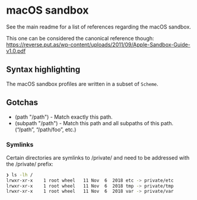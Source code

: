 # macOS sandbox

See the main readme for a list of references regarding the macOS sandbox.

This one can be considered the canonical reference though:
https://reverse.put.as/wp-content/uploads/2011/09/Apple-Sandbox-Guide-v1.0.pdf

## Syntax highlighting

The macOS sandbox profiles are written in a subset of `Scheme`.

## Gotchas

- (path "/path") - Match exactly this path.
- (subpath "/path") - Match this path and all subpaths of this path. (“/path”, “/path/foo”, etc.)

### Symlinks

Certain directories are symlinks to /private/ and need to be addressed with the /private/ prefix:

```bash
❯ ls -lh /
lrwxr-xr-x    1 root wheel   11 Nov  6  2018 etc -> private/etc
lrwxr-xr-x    1 root wheel   11 Nov  6  2018 tmp -> private/tmp
lrwxr-xr-x    1 root wheel   11 Nov  6  2018 var -> private/var
```

